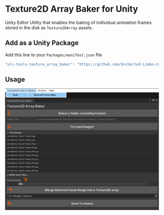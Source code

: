 # Texture2D Array Baker for Unity
 Unity Editor Utility that enables the baking of individual animation frames stored in the disk as `Texture2DArray` assets.
 
## Add as a Unity Package
Add this line to your `Packages/manifest.json` file
```js
"ulc-tools-texture_array_baker": "https://github.com/Uncharted-Limbo-Collective/unity-texture-array-baker.git?path=/UnityProject/Assets/TextureArrayBaker#master",
```

## Usage
![Image](img/how-to.png)
